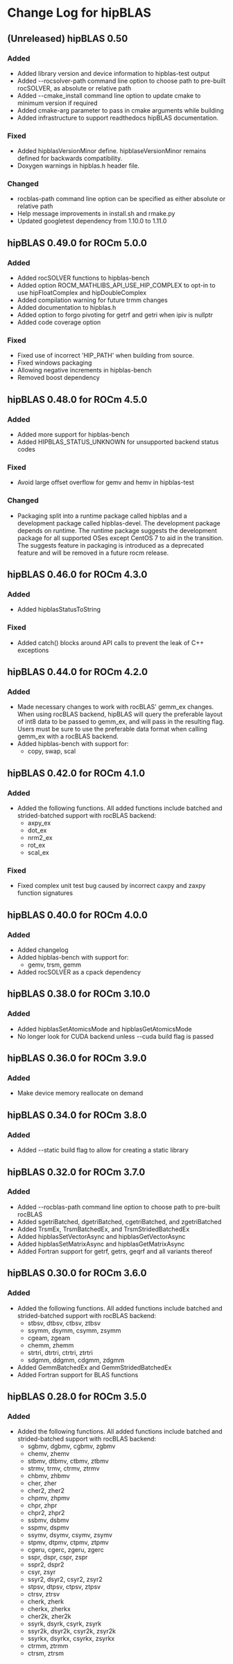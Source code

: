 # Change Log for hipBLAS

## (Unreleased) hipBLAS 0.50
### Added
- Added library version and device information to hipblas-test output
- Added --rocsolver-path command line option to choose path to pre-built rocSOLVER, as
  absolute or relative path
- Added --cmake_install command line option to update cmake to minimum version if required
- Added cmake-arg parameter to pass in cmake arguments while building
- Added infrastructure to support readthedocs hipBLAS documentation.

### Fixed
- Added hipblasVersionMinor define. hipblaseVersionMinor remains defined
  for backwards compatibility.
- Doxygen warnings in hipblas.h header file.

### Changed
- rocblas-path command line option can be specified as either absolute or relative path
- Help message improvements in install.sh and rmake.py
- Updated googletest dependency from 1.10.0 to 1.11.0

## hipBLAS 0.49.0 for ROCm 5.0.0
### Added
- Added rocSOLVER functions to hipblas-bench
- Added option ROCM_MATHLIBS_API_USE_HIP_COMPLEX to opt-in to use hipFloatComplex and hipDoubleComplex
- Added compilation warning for future trmm changes
- Added documentation to hipblas.h
- Added option to forgo pivoting for getrf and getri when ipiv is nullptr
- Added code coverage option

### Fixed
- Fixed use of incorrect 'HIP_PATH' when building from source.
- Fixed windows packaging
- Allowing negative increments in hipblas-bench
- Removed boost dependency

## hipBLAS 0.48.0 for ROCm 4.5.0
### Added
- Added more support for hipblas-bench
- Added HIPBLAS_STATUS_UNKNOWN for unsupported backend status codes

### Fixed
- Avoid large offset overflow for gemv and hemv in hipblas-test

### Changed
- Packaging split into a runtime package called hipblas and a development package called hipblas-devel. The development package depends on runtime. The runtime package suggests the development package for all supported OSes except CentOS 7 to aid in the transition. The suggests feature in packaging is introduced as a deprecated feature and will be removed in a future rocm release.

## hipBLAS 0.46.0 for ROCm 4.3.0
### Added
- Added hipblasStatusToString

### Fixed
- Added catch() blocks around API calls to prevent the leak of C++ exceptions

## hipBLAS 0.44.0 for ROCm 4.2.0
### Added
- Made necessary changes to work with rocBLAS' gemm_ex changes. When using rocBLAS backend, hipBLAS will query the preferable
  layout of int8 data to be passed to gemm_ex, and will pass in the resulting flag. Users must be sure to use the preferable
  data format when calling gemm_ex with a rocBLAS backend.
- Added hipblas-bench with support for:
    - copy, swap, scal

## hipBLAS 0.42.0 for ROCm 4.1.0
### Added
- Added the following functions. All added functions include batched and strided-batched support with rocBLAS backend:
    - axpy_ex
    - dot_ex
    - nrm2_ex
    - rot_ex
    - scal_ex

### Fixed
- Fixed complex unit test bug caused by incorrect caxpy and zaxpy function signatures

## hipBLAS 0.40.0 for ROCm 4.0.0
### Added
- Added changelog
- Added hipblas-bench with support for:
    - gemv, trsm, gemm
- Added rocSOLVER as a cpack dependency

## hipBLAS 0.38.0 for ROCm 3.10.0
### Added
- Added hipblasSetAtomicsMode and hipblasGetAtomicsMode
- No longer look for CUDA backend unless --cuda build flag is passed

## hipBLAS 0.36.0 for ROCm 3.9.0
### Added
- Make device memory reallocate on demand

## hipBLAS 0.34.0 for ROCm 3.8.0
### Added
- Added --static build flag to allow for creating a static library

## hipBLAS 0.32.0 for ROCm 3.7.0
### Added
- Added --rocblas-path command line option to choose path to pre-built rocBLAS
- Added sgetriBatched, dgetriBatched, cgetriBatched, and zgetriBatched
- Added TrsmEx, TrsmBatchedEx, and TrsmStridedBatchedEx
- Added hipblasSetVectorAsync and hipblasGetVectorAsync
- Added hipblasSetMatrixAsync and hipblasGetMatrixAsync
- Added Fortran support for getrf, getrs, geqrf and all variants thereof

## hipBLAS 0.30.0 for ROCm 3.6.0
### Added
- Added the following functions. All added functions include batched and strided-batched support with rocBLAS backend:
    - stbsv, dtbsv, ctbsv, ztbsv
    - ssymm, dsymm, csymm, zsymm
    - cgeam, zgeam
    - chemm, zhemm
    - strtri, dtrtri, ctrtri, ztrtri
    - sdgmm, ddgmm, cdgmm, zdgmm
- Added GemmBatchedEx and GemmStridedBatchedEx
- Added Fortran support for BLAS functions

## hipBLAS 0.28.0 for ROCm 3.5.0
### Added
- Added the following functions. All added functions include batched and strided-batched support with rocBLAS backend:
    - sgbmv, dgbmv, cgbmv, zgbmv
    - chemv, zhemv
    - stbmv, dtbmv, ctbmv, ztbmv
    - strmv, trmv, ctrmv, ztrmv
    - chbmv, zhbmv
    - cher, zher
    - cher2, zher2
    - chpmv, zhpmv
    - chpr, zhpr
    - chpr2, zhpr2
    - ssbmv, dsbmv
    - sspmv, dspmv
    - ssymv, dsymv, csymv, zsymv
    - stpmv, dtpmv, ctpmv, ztpmv
    - cgeru, cgerc, zgeru, zgerc
    - sspr, dspr, cspr, zspr
    - sspr2, dspr2
    - csyr, zsyr
    - ssyr2, dsyr2, csyr2, zsyr2
    - stpsv, dtpsv, ctpsv, ztpsv
    - ctrsv, ztrsv
    - cherk, zherk
    - cherkx, zherkx
    - cher2k, zher2k
    - ssyrk, dsyrk, csyrk, zsyrk
    - ssyr2k, dsyr2k, csyr2k, zsyr2k
    - ssyrkx, dsyrkx, csyrkx, zsyrkx
    - ctrmm, ztrmm
    - ctrsm, ztrsm
